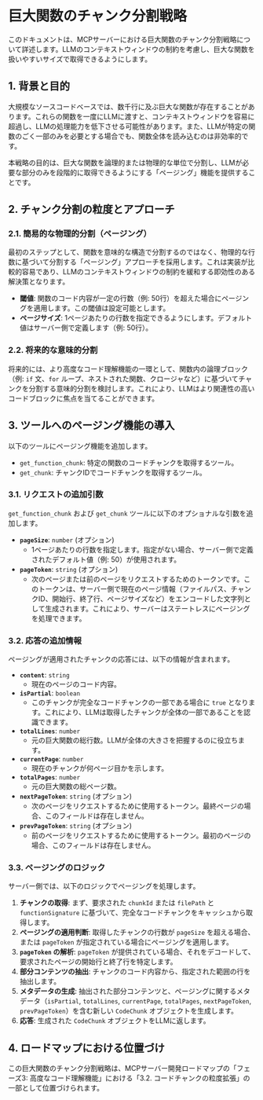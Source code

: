 # 巨大関数のチャンク分割戦略

このドキュメントは、MCPサーバーにおける巨大関数のチャンク分割戦略について詳述します。LLMのコンテキストウィンドウの制約を考慮し、巨大な関数を扱いやすいサイズで取得できるようにします。

## 1. 背景と目的

大規模なソースコードベースでは、数千行に及ぶ巨大な関数が存在することがあります。これらの関数を一度にLLMに渡すと、コンテキストウィンドウを容易に超過し、LLMの処理能力を低下させる可能性があります。また、LLMが特定の関数のごく一部のみを必要とする場合でも、関数全体を読み込むのは非効率的です。

本戦略の目的は、巨大な関数を論理的または物理的な単位で分割し、LLMが必要な部分のみを段階的に取得できるようにする「ページング」機能を提供することです。

## 2. チャンク分割の粒度とアプローチ

### 2.1. 簡易的な物理的分割（ページング）

最初のステップとして、関数を意味的な構造で分割するのではなく、物理的な行数に基づいて分割する「ページング」アプローチを採用します。これは実装が比較的容易であり、LLMのコンテキストウィンドウの制約を緩和する即効性のある解決策となります。

- **閾値**: 関数のコード内容が一定の行数（例: 50行）を超えた場合にページングを適用します。この閾値は設定可能とします。
- **ページサイズ**: 1ページあたりの行数を指定できるようにします。デフォルト値はサーバー側で定義します（例: 50行）。

### 2.2. 将来的な意味的分割

将来的には、より高度なコード理解機能の一環として、関数内の論理ブロック（例: `if` 文、`for` ループ、ネストされた関数、クロージャなど）に基づいてチャンクを分割する意味的分割を検討します。これにより、LLMはより関連性の高いコードブロックに焦点を当てることができます。

## 3. ツールへのページング機能の導入

以下のツールにページング機能を追加します。

- `get_function_chunk`: 特定の関数のコードチャンクを取得するツール。
- `get_chunk`: チャンクIDでコードチャンクを取得するツール。

### 3.1. リクエストの追加引数

`get_function_chunk` および `get_chunk` ツールに以下のオプショナルな引数を追加します。

- **`pageSize`**: `number` (オプション)
  - 1ページあたりの行数を指定します。指定がない場合、サーバー側で定義されたデフォルト値（例: 50）が使用されます。
- **`pageToken`**: `string` (オプション)
  - 次のページまたは前のページをリクエストするためのトークンです。このトークンは、サーバー側で現在のページ情報（ファイルパス、チャンクID、開始行、終了行、ページサイズなど）をエンコードした文字列として生成されます。これにより、サーバーはステートレスにページングを処理できます。

### 3.2. 応答の追加情報

ページングが適用されたチャンクの応答には、以下の情報が含まれます。

- **`content`**: `string`
  - 現在のページのコード内容。
- **`isPartial`**: `boolean`
  - このチャンクが完全なコードチャンクの一部である場合に `true` となります。これにより、LLMは取得したチャンクが全体の一部であることを認識できます。
- **`totalLines`**: `number`
  - 元の巨大関数の総行数。LLMが全体の大きさを把握するのに役立ちます。
- **`currentPage`**: `number`
  - 現在のチャンクが何ページ目かを示します。
- **`totalPages`**: `number`
  - 元の巨大関数の総ページ数。
- **`nextPageToken`**: `string` (オプション)
  - 次のページをリクエストするために使用するトークン。最終ページの場合、このフィールドは存在しません。
- **`prevPageToken`**: `string` (オプション)
  - 前のページをリクエストするために使用するトークン。最初のページの場合、このフィールドは存在しません。

### 3.3. ページングのロジック

サーバー側では、以下のロジックでページングを処理します。

1.  **チャンクの取得**: まず、要求された `chunkId` または `filePath` と `functionSignature` に基づいて、完全なコードチャンクをキャッシュから取得します。
2.  **ページングの適用判断**: 取得したチャンクの行数が `pageSize` を超える場合、または `pageToken` が指定されている場合にページングを適用します。
3.  **`pageToken` の解析**: `pageToken` が提供されている場合、それをデコードして、要求されたページの開始行と終了行を特定します。
4.  **部分コンテンツの抽出**: チャンクのコード内容から、指定された範囲の行を抽出します。
5.  **メタデータの生成**: 抽出された部分コンテンツと、ページングに関するメタデータ（`isPartial`, `totalLines`, `currentPage`, `totalPages`, `nextPageToken`, `prevPageToken`）を含む新しい `CodeChunk` オブジェクトを生成します。
6.  **応答**: 生成された `CodeChunk` オブジェクトをLLMに返します。

## 4. ロードマップにおける位置づけ

この巨大関数のチャンク分割戦略は、MCPサーバー開発ロードマップの「フェーズ3: 高度なコード理解機能」における「3.2. コードチャンクの粒度拡張」の一部として位置づけられます。

